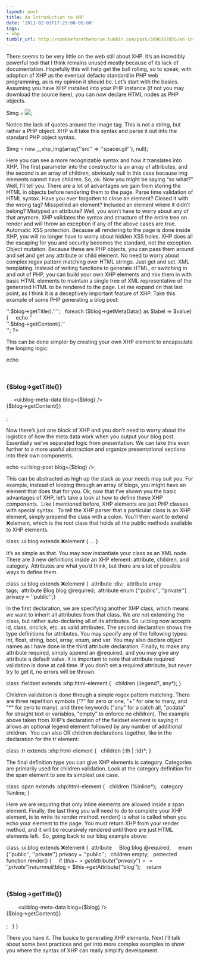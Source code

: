 ```yaml
---
layout: post
title: An Introduction to XHP
date: '2011-02-03T17:25:00-08:00'
tags:
- xhp
tumblr_url: http://codebeforethehorse.tumblr.com/post/3096387855/an-introduction-to-xhp
---
```

There seems to be very little on the web still about XHP. It’s an incredibly powerful tool that I think remains unused mostly because of its lack of documentation. Hopefully this will help get the ball rolling, so to speak, with adoption of XHP as the eventual defacto standard in PHP web programming, as is my opinion it should be.
Let’s start with the basics. Assuming you have XHP installed into your PHP instance (if not you may download the source here), you can now declare HTML nodes as PHP objects.

$img = <img src="spacer.gif" />;

Notice the lack of quotes around the image tag. This is not a string, but rather a PHP object. XHP will take this syntax and parse it out into the standard PHP object syntax.

$img = new __xhp_img(array(''src'' => ''spacer.gif''), null);

Here you can see a more recognizable syntax and how it translates into XHP. The first parameter into the constructor is an array of attributes, and the second is an array of children, obviously null in this case because img elements cannot have children.
So, ok. Now you might be saying “so what?” Well, I’ll tell you. There are a lot of advantages we gain from storing the HTML in objects before rendering them to the page.
Parse time validation of HTML syntax. Have you ever forgotten to close an element? Closed it with the wrong tag? Misspelled an element? Included an element where it didn’t belong? Mistyped an attribute? Well, you won’t have to worry about any of that anymore. XHP validates the syntax and structure of the entire tree on render and will throw an exception if any of the above cases are true.
Automatic XSS protection. Because all rendering to the page is done inside XHP, you will no longer have to worry about hidden XSS holes. XHP does all the escaping for you and security becomes the standard, not the exception.
Object mutation. Because these are PHP objects, you can pass them around and set and get any attribute or child element. No need to worry about complex regex pattern matching over HTML strings. Just get and set.
XML templating. Instead of writing functions to generate HTML, or switching in and out of PHP, you can build your own XHP elements and mix them in with basic HTML elements to maintain a single tree of XML representative of the generated HTML to be rendered to the page.
Let me expand on that last point, as I think it is a deceptively important feature of XHP. Take this example of some PHP generating a blog post:

<div class="blogPost"> <?php   echo ''<h3>''.$blog->getTitle().''</h3>'';   foreach ($blog->getMetaData() as $label => $value) {     echo ''<div class="meta>''.$label.'': ''.$value.''</div>'';   }   echo ''<div class="content">''.$blog->getContent().''</div>''; ?> </div>

This can be done simpler by creating your own XHP element to encapsulate the looping logic:

echo   <div class="blogPost">     <h3>{$blog->getTitle()}</h3>     <ui:blog-meta-data blog={$blog} />     <div class="content">{$blog->getContent()}</div>  </div>;

Now there’s just one block of XHP and you don’t need to worry about the logistics of how the meta data work when you output your blog post. Essentially we’ve separated logic from presentation. We can take this even further to a more useful abstraction and organize presentational sections into their own components.

echo <ui:blog-post blog={$blog} />;

This can be abstracted as high up the stack as your needs may suit you. For example, instead of looping through an array of blogs, you might have an element that does that for you.
Ok, now that I’ve shown you the basic advantages of XHP, let’s take a look at how to define these XHP components.  Like I mentioned before, XHP elements are just PHP classes with special syntax.  To tell the XHP parser that a particular class is an XHP element, simply prepend the class with a colon. You’ll then want to extend :x:element, which is the root class that holds all the public methods available to XHP elements.

class :ui:blog extends :x:element { ... }

It’s as simple as that. You may now instantiate your class as an XML node.
There are 3 new definitions inside an XHP element: attribute, children, and category. Attributes are what you’d think, but there are a lot of possible ways to define them.

class :ui:blog extends :x:element {  attribute :div;  attribute array tags;  attribute Blog blog @required;  attribute enum {''public'', ''private''} privacy = ''public'';}

In the first declaration, we are specifying another XHP class, which means we want to inherit all attributes from that class. We are not extending the class, but rather auto-declaring all of its attributes. So :ui:blog now accepts id, class, onclick, etc. as valid attributes. The second declaration shows the type definitions for attributes. You may specify any of the following types: int, float, string, bool, array, enum, and var. You may also declare object names as I have done in the third attribute declaration. Finally, to make any attribute required, simply append an @required, and you may give any attribute a default value. It is important to note that attribute required validation is done at call time. If you don’t set a required attribute, but never try to get it, no errors will be thrown.

class :fieldset extends :xhp:html-element {   children (:legend?, any*); }

Children validation is done through a simple regex pattern matching. There are three repetition symbols (“?" for zero or one, "+" for one to many, and "*" for zero to many), and three keywords ("any" for a catch all, "pcdata" for straight text or variables, "empty" to enforce no children). The example above taken from XHP’s declaration of the fieldset element is saying it allows an optional legend element followed by any number of additional children.  You can also OR children declarations together, like in the declaration for the tr element:

class :tr extends :xhp:html-element {   children (:th | :td)*; }

The final definition type you can give XHP elements is category. Categories are primarily used for children validation. Look at the category definition for the span element to see its simplest use case.

class :span extends :xhp:html-element {   children (%inline*);   category %inline; }

Here we are requiring that only inline elements are allowed inside a span element.
Finally, the last thing you will need to do to complete your XHP element, is to write its render method. render() is what is called when you echo your element to the page. You must return XHP from your render method, and it will be recursively rendered until there are just HTML elements left.  So, going back to our blog example above:

class :ui:blog extends :x:element {  attribute     Blog blog @required,     enum {''public'', ''private''} privacy = ''public'';   children empty;   protected function render() {     if ($this->getAttribute(''privacy'') == ''private'') {       return null;    }     $blog = $this->getAttribute(''blog'');    return       <div class="blogPost">        <h3>{$blog->getTitle()}</h3>        <ui:blog-meta-data blog={$blog} />        <div class="content">{$blog->getContent()}</div>      </div>;   } }

There you have it. The basics to generating XHP elements. Next I’ll talk about some best practices and get into more complex examples to show you where the syntax of XHP can really simplify development.
